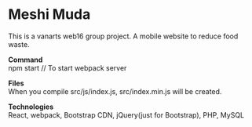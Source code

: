 # Meshi Muda
This is a vanarts web16 group project. A mobile website to reduce food waste.

<strong>Command</strong><br>
npm start  // To start webpack server

<strong>Files</strong><br>
When you compile src/js/index.js, src/index.min.js will be created.

<strong>Technologies</strong><br>
React, webpack, Bootstrap CDN, jQuery(just for Bootstrap), PHP, MySQL